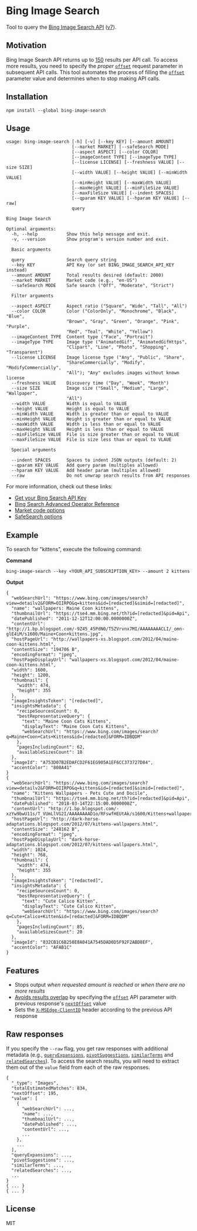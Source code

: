 # Bing Image Search
Tool to query the [Bing Image Search API](https://azure.microsoft.com/en-us/services/cognitive-services/bing-image-search-api/) ([v7](https://docs.microsoft.com/en-us/rest/api/cognitiveservices/bing-images-api-v7-reference)).

## Motivation
Bing Image Search API returns up to [150](https://docs.microsoft.com/en-us/rest/api/cognitiveservices/bing-images-api-v7-reference#count) results per API call. To access more results, you need to specify the _proper_ [`offset`](https://docs.microsoft.com/en-us/rest/api/cognitiveservices/bing-images-api-v7-reference#offset) request parameter in subsequent API calls. This tool automates the process of filling the [`offset`](https://docs.microsoft.com/en-us/rest/api/cognitiveservices/bing-images-api-v7-reference#offset) parameter value and determines when to stop making API calls.

## Installation
```
npm install --global bing-image-search
```

## Usage
```
usage: bing-image-search [-h] [-v] [--key KEY] [--amount AMOUNT]
                         [--market MARKET] [--safeSearch MODE]
                         [--aspect ASPECT] [--color COLOR]
                         [--imageContent TYPE] [--imageType TYPE]
                         [--license LICENSE] [--freshness VALUE] [--size SIZE]
                         [--width VALUE] [--height VALUE] [--minWidth VALUE]
                         [--minHeight VALUE] [--maxWidth VALUE]
                         [--maxHeight VALUE] [--minFileSize VALUE]
                         [--maxFileSize VALUE] [--indent SPACES]
                         [--qparam KEY VALUE] [--hparam KEY VALUE] [--raw]
                         query

Bing Image Search

Optional arguments:
  -h, --help           Show this help message and exit.
  -v, --version        Show program's version number and exit.

  Basic arguments

  query                Search query string
  --key KEY            API Key (or set BING_IMAGE_SEARCH_API_KEY instead)
  --amount AMOUNT      Total results desired (default: 2000)
  --market MARKET      Market code (e.g., "en-US")
  --safeSearch MODE    Safe search ("Off", "Moderate", "Strict")

  Filter arguments

  --aspect ASPECT      Aspect ratio ("Square", "Wide", "Tall", "All")
  --color COLOR        Color ("ColorOnly", "Monochrome", "Black", "Blue",
                       "Brown", "Gray", "Green", "Orange", "Pink", "Purple",
                       "Red", "Teal", "White", "Yellow")
  --imageContent TYPE  Content type ("Face", "Portrait")
  --imageType TYPE     Image type ("AnimatedGif", "AnimatedGifHttps",
                       "Clipart", "Line", "Photo", "Shopping", "Transparent")
  --license LICENSE    Image license type ("Any", "Public", "Share",
                       "ShareCommercially", "Modify", "ModifyCommercially",
                       "All"); "Any" excludes images without known license
  --freshness VALUE    Discovery time ("Day", "Week", "Month")
  --size SIZE          Image size ("Small", "Medium", "Large", "Wallpaper",
                       "All")
  --width VALUE        Width is equal to VALUE
  --height VALUE       Height is equal to VALUE
  --minWidth VALUE     Width is greater than or equal to VALUE
  --minHeight VALUE    Height is greater than or equal to VALUE
  --maxWidth VALUE     Width is less than or equal to VALUE
  --maxHeight VALUE    Height is less than or equal to VALUE
  --minFileSize VALUE  File is size greater than or equal to VALUE
  --maxFileSize VALUE  File is size less than or equal to VLAUE

  Special arguments

  --indent SPACES      Spaces to indent JSON outputs (default: 2)
  --qparam KEY VALUE   Add query param (multiples allowed)
  --hparam KEY VALUE   Add header param (multiples allowed)
  --raw                Do not unwrap search results from API responses
```

For more information, check out these links:
- [Get your Bing Search API Key](https://azure.microsoft.com/en-us/services/cognitive-services/bing-image-search-api/)
- [Bing Search Advanced Operator Reference](https://msdn.microsoft.com/library/ff795620.aspx)
- [Market code options](https://docs.microsoft.com/en-us/rest/api/cognitiveservices/bing-images-api-v7-reference#market-codes)
- [SafeSearch options](https://docs.microsoft.com/en-us/rest/api/cognitiveservices/bing-images-api-v7-reference#safesearch)

## Example
To search for "kittens", execute the following command:

**Command**
```
bing-image-search --key <YOUR_API_SUBSCRIPTION_KEY> --amount 2 kittens
```

**Output**
```JS
{
  "webSearchUrl": "https://www.bing.com/images/search?view=detailv2&FORM=OIIRPO&q=kittens&id=[redacted]&simid=[redacted]",
  "name": "wallpapers: Maine Coon kittens",
  "thumbnailUrl": "https://tse4.mm.bing.net/th?id=[redacted]&pid=Api",
  "datePublished": "2011-12-12T12:00:00.0000000Z",
  "contentUrl": "http://1.bp.blogspot.com/-9Z45_45PdN0/T5ZVrvnx7MI/AAAAAAAACLI/_omn-glE4iM/s1600/Maine+Coon+kittens.jpg",
  "hostPageUrl": "http://wallpapers-xs.blogspot.com/2012/04/maine-coon-kittens.html",
  "contentSize": "194706 B",
  "encodingFormat": "jpeg",
  "hostPageDisplayUrl": "wallpapers-xs.blogspot.com/2012/04/maine-coon-kittens.html",
  "width": 1600,
  "height": 1200,
  "thumbnail": {
    "width": 474,
    "height": 355
  },
  "imageInsightsToken": "[redacted]",
  "insightsMetadata": {
    "recipeSourcesCount": 0,
    "bestRepresentativeQuery": {
      "text": "Maine Coon Cats Kittens",
      "displayText": "Maine Coon Cats Kittens",
      "webSearchUrl": "https://www.bing.com/images/search?q=Maine+Coon+Cats+Kittens&id=[redacted]&FORM=IDBQDM"
    },
    "pagesIncludingCount": 62,
    "availableSizesCount": 18
  },
  "imageId": "A753D07B2EDAFCD2F61EG905A1EF6CC373727D84",
  "accentColor": "808A41"
}
{
  "webSearchUrl": "https://www.bing.com/images/search?view=detailv2&FORM=OIIRPO&q=kittens&id=[redacted]&simid=[redacted]",
  "name": "Kittens Wallpapers - Pets Cute and Docile",
  "thumbnailUrl": "https://tse4.mm.bing.net/th?id=[redacted]&pid=Api",
  "datePublished": "2018-03-14T22:15:00.0000000Z",
  "contentUrl": "http://1.bp.blogspot.com/-xzYw9bwU11s/T_VUmLlVG2I/AAAAAAAAD1o/RFswfHEUtAk/s1600/Kittens+wallpapers+2.jpg",
  "hostPageUrl": "http://dark-horse-adaptations.blogspot.com/2012/07/kittens-wallpapers.html",
  "contentSize": "248162 B",
  "encodingFormat": "jpeg",
  "hostPageDisplayUrl": "dark-horse-adaptations.blogspot.com/2012/07/kittens-wallpapers.html",
  "width": 1024,
  "height": 768,
  "thumbnail": {
    "width": 474,
    "height": 355
  },
  "imageInsightsToken": "[redacted]",
  "insightsMetadata": {
    "recipeSourcesCount": 0,
    "bestRepresentativeQuery": {
      "text": "Cute Calico Kitten",
      "displayText": "Cute Calico Kitten",
      "webSearchUrl": "https://www.bing.com/images/search?q=Cute+Calico+Kitten&id=[redacted]&FORM=IDBQDM"
    },
    "pagesIncludingCount": 85,
    "availableSizesCount": 20
  },
  "imageId": "832CB1C6B258E8A041A7545DAD0D5F92F2ABD8EF",
  "accentColor": "AFAB1C"
}
```

## Features
- Stops output _when requested amount is reached_ or _when there are no more results_
- [Avoids results overlap](https://docs.microsoft.com/en-us/rest/api/cognitiveservices/bing-images-api-v7-reference#offset) by specifying the [`offset`](https://docs.microsoft.com/en-us/rest/api/cognitiveservices/bing-images-api-v7-reference#offset) API parameter with previous response's [`nextOffset`](https://docs.microsoft.com/en-us/rest/api/cognitiveservices/bing-images-api-v7-reference#nextoffset) value
- Sets the [`X-MSEdge-ClientID`](https://docs.microsoft.com/en-us/rest/api/cognitiveservices/bing-images-api-v7-reference#clientid) header according to the previous API response

## Raw responses
If you specify the `--raw` flag, you get raw responses with additional metadata (e.g., [`queryExpansions`](https://docs.microsoft.com/en-us/rest/api/cognitiveservices/bing-images-api-v7-reference#queryexpansions), [`pivotSuggestions`](https://docs.microsoft.com/en-us/rest/api/cognitiveservices/bing-images-api-v7-reference#pivotsuggestions), [`similarTerms`](https://docs.microsoft.com/en-us/rest/api/cognitiveservices/bing-images-api-v7-reference#similarterms) and [`relatedSearches`](https://docs.microsoft.com/en-us/rest/api/cognitiveservices/bing-images-api-v7-reference#caption-relatedsearches)). To access the search results, you will need to extract them out of the `value` field from each of the raw responses.

```JS
{
  "_type": "Images",
  "totalEstimatedMatches": 834,
  "nextOffset": 195,
  "value": [
    {
      "webSearchUrl": ...,
      "name": ...,
      "thumbnailUrl": ...,
      "datePublished": ...,
      "contentUrl": ...,
      ...
    },
    ...
  ],
  "queryExpansions": ...,
  "pivotSuggestions": ...,
  "similarTerms": ...,
  "relatedSearches": ...,
  ...
}
{ ... }
{ ... }
```

## License
MIT
